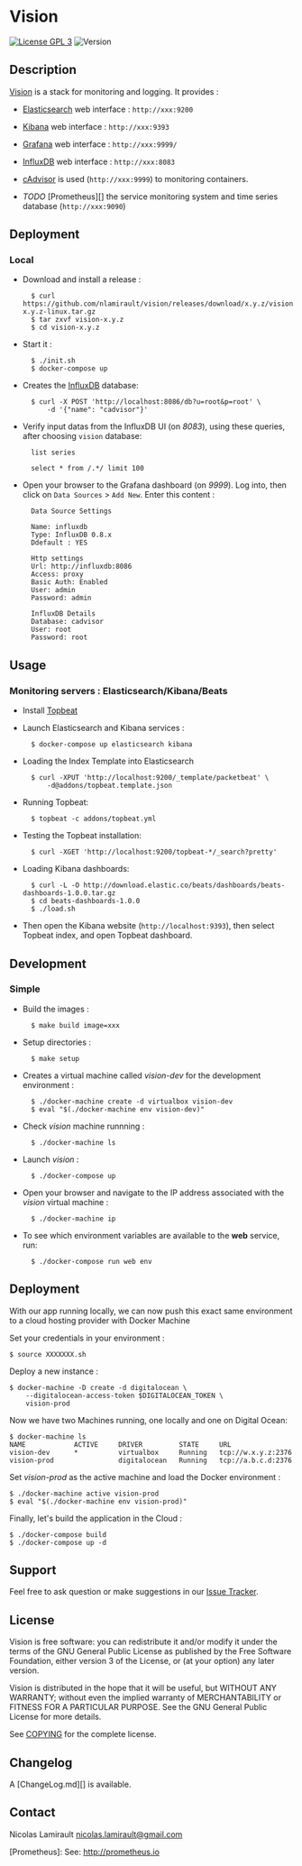# Vision

[![License GPL 3][badge-license]][COPYING]
![Version][badge-release]

## Description

[Vision][] is a stack for monitoring and logging. It provides :

* [Elasticsearch][] web interface : `http://xxx:9200`
* [Kibana][] web interface : `http://xxx:9393`
* [Grafana][] web interface : `http://xxx:9999/`
* [InfluxDB][] web interface : `http://xxx:8083`
* [cAdvisor][] is used (`http://xxx:9999`) to monitoring containers.


* *TODO* [Prometheus][] the service monitoring system and time series database (`http://xxx:9090`)


## Deployment

### Local

* Download and install a release :

        $ curl https://github.com/nlamirault/vision/releases/download/x.y.z/vision-x.y.z-linux.tar.gz
        $ tar zxvf vision-x.y.z
        $ cd vision-x.y.z

* Start it :

        $ ./init.sh
        $ docker-compose up

* Creates the [InfluxDB][] database:

        $ curl -X POST 'http://localhost:8086/db?u=root&p=root' \
            -d '{"name": "cadvisor"}'

* Verify input datas from the InfluxDB UI (on *8083*), using these queries, after choosing
`vision` database:

        list series

        select * from /.*/ limit 100

* Open your browser to the Grafana dashboard (on *9999*). Log into, then click on
`Data Sources` > `Add New`. Enter this content :

        Data Source Settings

        Name: influxdb
        Type: InfluxDB 0.8.x
        Ddefault : YES

        Http settings
        Url: http://influxdb:8086
        Access: proxy
        Basic Auth: Enabled
        User: admin
        Password: admin

        InfluxDB Details
        Database: cadvisor
        User: root
        Password: root


## Usage

### Monitoring servers : Elasticsearch/Kibana/Beats

* Install [Topbeat][]

* Launch Elasticsearch and Kibana services :

        $ docker-compose up elasticsearch kibana

* Loading the Index Template into Elasticsearch

        $ curl -XPUT 'http://localhost:9200/_template/packetbeat' \
            -d@addons/topbeat.template.json

* Running Topbeat:

        $ topbeat -c addons/topbeat.yml

* Testing the Topbeat installation:

        $ curl -XGET 'http://localhost:9200/topbeat-*/_search?pretty'

* Loading Kibana dashboards:

        $ curl -L -O http://download.elastic.co/beats/dashboards/beats-dashboards-1.0.0.tar.gz
        $ cd beats-dashboards-1.0.0
        $ ./load.sh

* Then open the Kibana website (`http://localhost:9393`), then select Topbeat index, and open Topbeat dashboard.



## Development

### Simple

* Build the images :

        $ make build image=xxx

* Setup directories :

        $ make setup

* Creates a virtual machine called *vision-dev* for the development environment :

        $ ./docker-machine create -d virtualbox vision-dev
        $ eval "$(./docker-machine env vision-dev)"

* Check *vision* machine runnning :

        $ ./docker-machine ls

* Launch *vision* :

        $ ./docker-compose up

* Open your browser and navigate to the IP address associated with the
*vision* virtual machine :

        $ ./docker-machine ip

* To see which environment variables are available to the **web** service,
run:

        $ ./docker-compose run web env


## Deployment

With our app running locally, we can now push this exact same environment
to a cloud hosting provider with Docker Machine

Set your credentials in your environment :

    $ source XXXXXXX.sh

Deploy a new instance :

    $ docker-machine -D create -d digitalocean \
        --digitalocean-access-token $DIGITALOCEAN_TOKEN \
        vision-prod

Now we have two Machines running, one locally and one on Digital Ocean:

    $ docker-machine ls
    NAME            ACTIVE     DRIVER         STATE     URL
    vision-dev      *          virtualbox     Running   tcp://w.x.y.z:2376
    vision-prod                digitalocean   Running   tcp://a.b.c.d:2376

Set *vision-prod* as the active machine and load the Docker environment :

    $ ./docker-machine active vision-prod
    $ eval "$(./docker-machine env vision-prod)"

Finally, let's build the application in the Cloud :

    $ ./docker-compose build
    $ ./docker-compose up -d



## Support

Feel free to ask question or make suggestions in our [Issue Tracker][].


## License

Vision is free software: you can redistribute it and/or modify it under the
terms of the GNU General Public License as published by the Free Software
Foundation, either version 3 of the License, or (at your option) any later
version.

Vision is distributed in the hope that it will be useful, but WITHOUT ANY
WARRANTY; without even the implied warranty of MERCHANTABILITY or FITNESS FOR A
PARTICULAR PURPOSE.  See the GNU General Public License for more details.

See [COPYING][] for the complete license.


## Changelog

A [ChangeLog.md][] is available.


## Contact

Nicolas Lamirault <nicolas.lamirault@gmail.com>



[Vision]: https://github.com/nlamirault/vision
[COPYING]: https://github.com/nlamirault/vision/blob/master/COPYING
[Issue tracker]: https://github.com/nlamirault/vision/issues
[badge-license]: https://img.shields.io/badge/license-GPL_3-green.svg
[badge-release]: https://img.shields.io/github/release/nlamirault/vision.svg

[Docker]: https://www.docker.io
[Docker documentation]: http://docs.docker.io
[Docker Machine]:https://github.com/docker/machine
[Docker Complete]: https://github.com/docker/compose

[Kubernetes]: http://kubernetes.io
[Mesos]: http://mesos.apache.org/

[Elasticsearch]: http://www.elasticsearch.org
[Kibana]: http://www.elasticsearch.org/overview/kibana/
[Topbeat]: https://www.elastic.co/downloads/beats/topbeat
[ElasticSearchHead]: http://mobz.github.io/elasticsearch-head
[ElasticHQ]: http://www.elastichq.org
[Kopf]: https://github.com/lmenezes/elasticsearch-kopf

[Grafana]: http://grafana.org/

[Fluentd]: http://fluentd.org/
[Heka]: http://hekad.readthedocs.org/en/latest/
[Supervisor]: http://supervisord.org
[sysinfo_influxdb]: https://github.com/novaquark/sysinfo_influxdb
[InfluxDB]: http://influxdb.com
[cAdvisor]: https://github.com/google/cadvisor
[HAProxy]: http://www.haproxy.org/
[Consul]: http://www.consul.io
[Consul-template]: https://github.com/hashicorp/consul-template
[Registrator]: https://github.com/gliderlabs/registrator
[Prometheus]: See: http://prometheus.io

[Virtualbox]: https://www.virtualbox.org
[Vagrant]: http://downloads.vagrantup.com
[SystemdD]: http://freedesktop.org/wiki/Software/systemd
